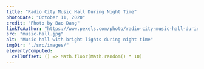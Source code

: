 ```yaml
---
title: "Radio City Music Hall During Night Time"
photoDate: "October 11, 2020"
credit: "Photo by Bao Dang"
linkToAuthor: "https://www.pexels.com/photo/radio-city-music-hall-during-night-time-3700369/"
src: "music-hall.jpg"
alt: "Music hall with bright lights during night time"
imgDir: "./src/images/"
eleventyComputed:
  cellOffset: () => Math.floor(Math.random() * 10)
---
```

